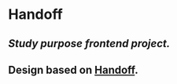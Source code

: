 # Handoff
## _Study purpose frontend project._

## Design based on [Handoff](https://www.figma.com/community/file/999063998897886435).
